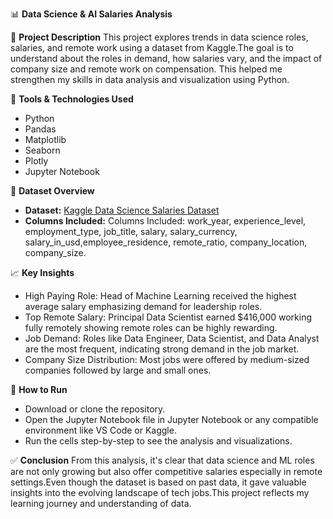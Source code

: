 📊 **Data Science & AI Salaries Analysis**

📝 **Project Description**
This project explores trends in data science roles, salaries, and remote work using a dataset from Kaggle.The goal is to understand about the roles in demand, how salaries vary, and the impact of company size and remote work on compensation. This helped me strengthen my skills in data analysis and visualization using Python.

🧰 **Tools & Technologies Used**
* Python
* Pandas
* Matplotlib 
* Seaborn
* Plotly
* Jupyter Notebook

📂 **Dataset Overview**
* **Dataset:** [Kaggle Data Science Salaries Dataset](https://www.kaggle.com/datasets/ruchi798/data-science-job-salaries)
* **Columns Included:** Columns Included: work_year, experience_level, employment_type, job_title, salary, salary_currency, 
  salary_in_usd,employee_residence, remote_ratio, company_location, company_size.

📈 **Key Insights**
* High Paying Role: Head of Machine Learning received the highest average salary emphasizing demand for leadership roles.
* Top Remote Salary: Principal Data Scientist earned $416,000 working fully remotely showing remote roles can be highly 
  rewarding.
* Job Demand: Roles like Data Engineer, Data Scientist, and Data Analyst are the most frequent, indicating strong demand in 
  the job market.
* Company Size Distribution: Most jobs were offered by medium-sized companies followed by large and small ones.

🏃 **How to Run**
* Download or clone the repository.
* Open the Jupyter Notebook file in Jupyter Notebook or any compatible environment like VS Code or Kaggle.
* Run the cells step-by-step to see the analysis and visualizations.

✅ **Conclusion**
From this analysis, it's clear that data science and ML roles are not only growing but also offer competitive salaries especially in remote settings.Even though the dataset is based on past data, it gave valuable insights into the evolving landscape of tech jobs.This project reflects my learning journey and understanding of data.


  
